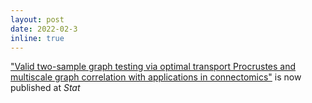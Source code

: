 ```yaml
---
layout: post
date: 2022-02-3
inline: true
---
```


["Valid two-sample graph testing via optimal transport Procrustes and multiscale graph correlation with applications in connectomics"](https://onlinelibrary.wiley.com/doi/10.1002/sta4.429) is now published at *Stat*